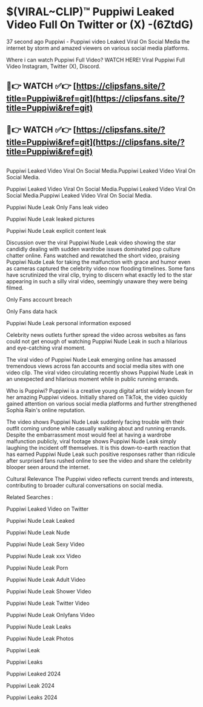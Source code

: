 # $(VIRAL~CLIP)™ Puppiwi Leaked Video Full On Twitter or (X) -(6ZtdG)
37 second ago Puppiwi - Puppiwi video Leaked Viral On Social Media the internet by storm and amazed viewers on various social media platforms.

Where i can watch Puppiwi Full Video? WATCH HERE! Viral Puppiwi Full Video Instagram, Twitter (X), Discord.

## 🔴👉 WATCH ✅👉 [https://clipsfans.site/?title=Puppiwi&ref=git](https://clipsfans.site/?title=Puppiwi&ref=git)
## 🔴👉 WATCH ✅👉 [https://clipsfans.site/?title=Puppiwi&ref=git](https://clipsfans.site/?title=Puppiwi&ref=git)
##
Puppiwi Leaked Video Viral On Social Media.Puppiwi Leaked Video Viral On Social Media.

Puppiwi Leaked Video Viral On Social Media.Puppiwi Leaked Video Viral On Social Media.Puppiwi Leaked Video Viral On Social Media.

Puppiwi Nude Leak Only Fans leak video

Puppiwi Nude Leak leaked pictures

Puppiwi Nude Leak explicit content leak

Discussion over the viral Puppiwi Nude Leak video showing the star candidly dealing with sudden wardrobe issues dominated pop culture chatter online. Fans watched and rewatched the short video, praising Puppiwi Nude Leak for taking the malfunction with grace and humor even as cameras captured the celebrity video now flooding timelines. Some fans have scrutinized the viral clip, trying to discern what exactly led to the star appearing in such a silly viral video, seemingly unaware they were being filmed.


Only Fans account breach

Only Fans data hack

Puppiwi Nude Leak personal information exposed

Celebrity news outlets further spread the video across websites as fans could not get enough of watching Puppiwi Nude Leak in such a hilarious and eye-catching viral moment.


The viral video of Puppiwi Nude Leak emerging online has amassed tremendous views across fan accounts and social media sites with one video clip. The viral video circulating recently shows Puppiwi Nude Leak in an unexpected and hilarious moment while in public running errands.


Who is Puppiwi? Puppiwi is a creative young digital artist widely known for her amazing Puppiwi videos. Initially shared on TikTok, the video quickly gained attention on various social media platforms and further strengthened Sophia Rain's online reputation.

The video shows Puppiwi Nude Leak suddenly facing trouble with their outfit coming undone while casually walking about and running errands. Despite the embarrassment most would feel at having a wardrobe malfunction publicly, viral footage shows Puppiwi Nude Leak simply laughing the incident off themselves. It is this down-to-earth reaction that has earned Puppiwi Nude Leak such positive responses rather than ridicule after surprised fans rushed online to see the video and share the celebrity blooper seen around the internet.

Cultural Relevance The Puppiwi video reflects current trends and interests, contributing to broader cultural conversations on social media.

Related Searches :

Puppiwi Leaked Video on Twitter

Puppiwi Nude Leak Leaked

Puppiwi Nude Leak Nude

Puppiwi Nude Leak Sexy Video

Puppiwi Nude Leak xxx Video

Puppiwi Nude Leak Porn

Puppiwi Nude Leak Adult Video

Puppiwi Nude Leak Shower Video

Puppiwi Nude Leak Twitter Video

Puppiwi Nude Leak Onlyfans Video

Puppiwi Nude Leak Leaks

Puppiwi Nude Leak Photos

Puppiwi Leak

Puppiwi Leaks

Puppiwi Leaked 2024

Puppiwi Leak 2024

Puppiwi Leaks 2024
